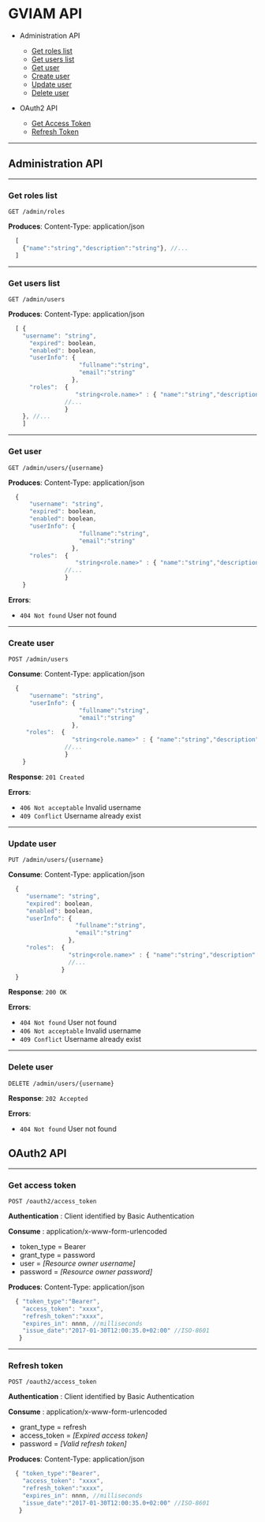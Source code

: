 # GVIAM API

- Administration API
  * [Get roles list](#roles)
  * [Get users list](#users)
  * [Get user](#user)
  * [Create user](#create_user)
  * [Update user](#update_user)
  * [Delete user](#delete_user)

- OAuth2 API
  * [Get Access Token](#accessToken)
  * [Refresh Token](#refreshToken)
  

----

## Administration API

----
### <a name="roles"></a>Get roles list

    GET /admin/roles

**Produces**: Content-Type: application/json

```javascript
  [
    {"name":"string","description":"string"}, //...
  ]
```
----
### <a name="users"></a>Get users list

    GET /admin/users

**Produces**: Content-Type: application/json

```javascript
  [ {
    "username": "string",
      "expired": boolean,
      "enabled": boolean,
      "userInfo": {
                    "fullname":"string",
                    "email":"string"
                  },
      "roles":  {
                   "string<role.name>" : { "name":"string","description":"string"},
                //...
                }
    }, //...
    ]
```

----
### <a name="user"></a>Get user

    GET /admin/users/{username}

**Produces**: Content-Type: application/json

```javascript
  {
      "username": "string",
      "expired": boolean,
      "enabled": boolean,
      "userInfo": {
                    "fullname":"string",
                    "email":"string"
                  },
      "roles":  {
                   "string<role.name>" : { "name":"string","description":"string"},
                //...
                }
    }
```

**Errors**:  
   - `404 Not found` User not found

----
### <a name="create_user"></a>Create user

    POST /admin/users

**Consume**: Content-Type: application/json

```javascript
  {
      "username": "string",
      "userInfo": {
                    "fullname":"string",
                    "email":"string"
                  },
     "roles":  {
                  "string<role.name>" : { "name":"string","description":"string"},
                //...
                }
    }
```

**Response**: `201 Created`

**Errors**:
   - `406 Not acceptable` Invalid username
   - `409 Conflict` Username already exist

----
### <a name="update_user"></a>Update user

    PUT /admin/users/{username}

**Consume**: Content-Type: application/json

```javascript
  {
     "username": "string",
     "expired": boolean,
     "enabled": boolean,
     "userInfo": {
                   "fullname":"string",
                   "email":"string"
                 },
     "roles":  {
                 "string<role.name>" : { "name":"string","description":"string"},
                 //...
               }
  }
```

**Response**: `200 OK`

**Errors**:
  - `404 Not found` User not found
  - `406 Not acceptable` Invalid username
  - `409 Conflict` Username already exist

----
### <a name="delete_user"></a>Delete user

    DELETE /admin/users/{username}

**Response**: `202 Accepted`

**Errors**:  
   - `404 Not found` User not found

## OAuth2 API

----
### <a name="accessToken"></a>Get access token

    POST /oauth2/access_token

**Authentication** : Client identified by Basic Authentication

**Consume** : application/x-www-form-urlencoded
  - token_type = Bearer
  - grant_type = password
  - user = _[Resource owner username]_
  - password = _[Resource owner password]_
  
**Produces**: Content-Type: application/json

```javascript
  { "token_type":"Bearer",
    "access_token": "xxxx",
    "refresh_token":"xxxx",
    "expires_in": nnnn, //milliseconds
    "issue_date":"2017-01-30T12:00:35.0+02:00" //ISO-8601 
   }  
```

----
### <a name="refreshToken"></a>Refresh token

    POST /oauth2/access_token

**Authentication** : Client identified by Basic Authentication

**Consume** : application/x-www-form-urlencoded
  - grant_type = refresh
  - access_token = _[Expired access token]_
  - password = _[Valid refresh token]_
  
**Produces**: Content-Type: application/json

```javascript
  { "token_type":"Bearer",
    "access_token": "xxxx",
    "refresh_token":"xxxx",
    "expires_in": nnnn, //milliseconds
    "issue_date":"2017-01-30T12:00:35.0+02:00" //ISO-8601 
   }  
```
